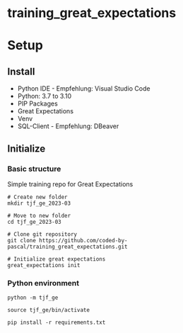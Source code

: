# training_great_expectations


# Setup

## Install
- Python IDE - Empfehlung: Visual Studio Code 
- Python: 3.7 to 3.10
- PIP Packages
- Great Expectations
- Venv
- SQL-Client - Empfehlung: DBeaver 

 

## Initialize
### Basic structure
Simple training repo for Great Expectations
```shell
# Create new folder
mkdir tjf_ge_2023-03

# Move to new folder
cd tjf_ge_2023-03

# Clone git repository
git clone https://github.com/coded-by-pascal/training_great_expectations.git

# Initialize great expectations
great_expectations init
```

### Python environment
```shell
python -m tjf_ge

source tjf_ge/bin/activate

pip install -r requirements.txt
```